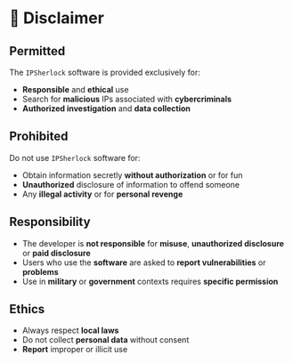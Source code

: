 # 🚨 Disclaimer

## Permitted
The `IPSherlock` software is provided exclusively for:

- **Responsible** and **ethical** use <br>
- Search for **malicious** IPs associated with **cybercriminals** <br>
- **Authorized investigation** and **data collection**

## Prohibited
Do not use `IPSherlock` software for:

- Obtain information secretly **without authorization** or for fun <br>
- **Unauthorized** disclosure of information to offend someone <br>
- Any **illegal activity** or for **personal revenge**

##  Responsibility
- The developer is **not responsible** for **misuse**, **unauthorized disclosure** or **paid disclosure** <br>
- Users who use the **software** are asked to **report vulnerabilities** or **problems**  <br>
- Use in **military** or **government** contexts requires **specific permission** <br>

## Ethics
- Always respect **local laws** <br>
- Do not collect **personal data** without consent <br>
- **Report** improper or illicit use
